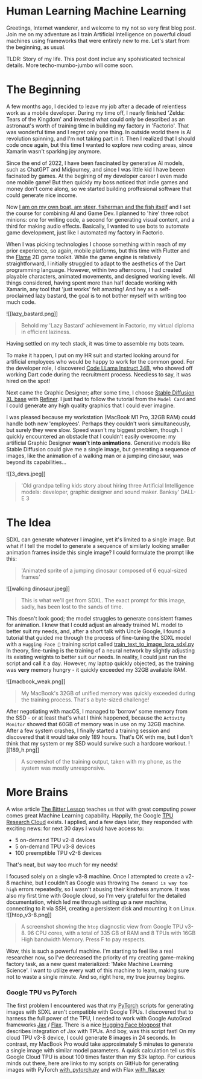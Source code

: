 # Human Learning Machine Learning

Greetings, Internet wanderer, and welcome to my not so very first blog post. Join me on my adventure as I train Artificial Intelligence on powerful cloud machines using frameworks that were entirely new to me. Let's start from the beginning, as usual.

TLDR: Story of my life. This post dont inclue any spohisticated technical details. More techo-mumbo-jumbo will come soon.

# The Beginning 

A few months ago, I decided to leave my job after a decade of relentless work as a mobile developer. During my time off, I nearly finished 'Zelda: Tears of the Kingdom' and invested what could only be described as an astronaut's worth of training time in building my factory in 'Factorio'. That was wonderful time and I regret only one thing. In outside world there is AI revolution spinning, and I'm not taking part in it. Then I realized that I should code once again, but this time I wanted to explore new coding areas, since Xamarin wasn't sparking joy anymore.

Since the end of 2022, I have been fascinated by generative AI models, such as ChatGPT and Midjourney, and since I was little kid I have beeen facinated by games. At the begining of my developer career I even made one mobile game! But then quickly my boss noticed that indie games and money don't come along, so we started building proffesional software that could generate nice income. 

Now [I am on my own boat, am steer, fisherman and the fish itself](https://youtu.be/sw9ETYHtzis?si=XltmWlemUTS7iZwF&t=35) and I set the course for combining AI and Game Dev. I planned to 'hire' three robot minions: one for writing code, a second for generating visual content, and a third for making audio effects. Basically, I wanted to use bots to automate game development, just like I automated my factory in Factorio.

When I was picking technologies I choose something within reach of my prior experience, so again, mobile platforms, but this time with Flutter and the [Flame](https://docs.flame-engine.org/) 2D game toolkit. While the game engine is relatively straightforward, I initially struggled to adapt to the aesthetics of the Dart programming language. However, within two afternoons, I had created playable characters, animated movements, and designed working levels. All things considered, having spent more than half decade working with Xamarin, any tool that 'just works' felt amazing! And hey as a self-proclaimed lazy bastard, the goal is to not bother myself with writing too much code.

![[lazy_bastard.png]]
> Behold my 'Lazy Bastard' achievement in Factorio, my virtual diploma in efficient laziness.

Having settled on my tech stack, it was time to assemble my bots team.

To make it happen, I put on my HR suit and started looking around for artificial employees who would be happy to work for the common good. For the developer role, I discovered [Code LLama Instruct 34B](https://huggingface.co/codellama/CodeLlama-34b-Instruct-hf), who showed off working Dart code during the recruitment process. Needless to say, it was hired on the spot! 

Next came the Graphic Designer; after some time, I choose  [Stable Diffusion XL base](https://huggingface.co/stabilityai/stable-diffusion-xl-base-1.0) with [Refiner](https://huggingface.co/stabilityai/stable-diffusion-xl-refiner-1.0). I just had to follow the tutorial from the `Model Card` and I could generate any high quality graphics that I could ever imagine.

I was pleased because my workstation (MacBook M1 Pro, 32GB RAM) could handle both new 'employees'. Perhaps they couldn't work simultaneously, but surely they were slow. Speed wasn't my biggest problem, though. I quickly encountered an obstacle that I couldn't easily overcome: my artificial Graphic Designer __wasn't into animations__. Generative models like Stable Diffusion could give me a single image, but generating a sequence of images, like the animation of a walking man or a jumping dinosaur, was beyond its capabilities...

![[3_devs.jpeg]]
>'Old grandpa telling kids story about hiring three Artificial Intelligence models: developer, graphic designer and sound maker. Banksy' DALL-E 3

# The Idea

SDXL can generate whatever I imagine, yet it's limited to a single image. But what if I tell the model to generate a sequence of similarly looking smaller animation frames inside this single image? I could formulate the prompt like this: 

> 'Animated sprite of a jumping dinosaur composed of 6 equal-sized frames' 

![[walking dinosaur.jpeg]]
> This is what we'll get from SDXL. The exact prompt for this image, sadly, has been lost to the sands of time.

This doesn't look good; the model struggles to generate consistent frames for animation. I knew that I could adjust an already trained ML model to better suit my needs, and, after a short talk with Uncle Google, I found a tutorial that guided me through the process of fine-tuning the SDXL model with a `Hugging Face 🤗` training script called [train_text_to_image_lora_sdxl.py](https://github.com/huggingface/diffusers/blob/457abdf2cf31956a15df7233187b0b358307c7d1/examples/text_to_image/train_text_to_image_lora_sdxl.py)
In theory, fine-tuning is the training of a neural network by slightly adjusting its existing weights to better suit our needs. In reality, I could just run the script and call it a day. However, my laptop quickly objected, as the training was **very** memory hungry - it quickly exceeded my 32GB available RAM. 

![[macbook_weak.png]]
> My MacBook's  32GB of unified memory was quickly exceeded during the training process. That's a byte-sized challenge!

After negotiating with macOS, I managed to 'borrow' some memory from the SSD - or at least that's what I think happened, because the `Activity Monitor` showed that 60GB of memory was in use on my 32GB machine. After a few system crashes, I finally started a training session and discovered that it would take only 189 hours. That's OK with me, but I don't think that my system or my SSD would survive such a hardcore workout.
![[189_h.png]]
> A screenshot of the training output, taken with my phone, as the system was mostly unresponsive. 

# More Brains

A wise article [The Bitter Lesson](http://www.incompleteideas.net/IncIdeas/BitterLesson.html) teaches us that with great computing power comes great Machine Learning capability. Happily, the Google [TPU Research Cloud](https://sites.research.google/trc/about/) exists. I applied, and a few days later, they responded with exciting news: for next 30 days I would have access to:
- 5 on-demand TPU v2-8 devices
- 5 on-demand TPU v3-8 devices
- 100 preemptible TPU v2-8 devices

That's neat, but way too much for my needs!

I focused solely on a single v3-8 machine. Once I attempted to create a v2-8 machine, but I couldn't as Google was throwing `The demand is way too high` errors repeatedly, so I wasn't abusing their kindness anymore. It was also my first time with Google cloud, so I'm very grateful for the detailed documentation, which led me through setting up a new machine, connecting to it via SSH, creating a persistent disk and mounting it on Linux. 
![[htop_v3-8.png]]
> A screenshot showing the `htop` diagnostic view from Google TPU v3-8. 96 CPU cores, with a total of 335 GB of RAM and 8 TPUs with 16GB High bandwidth Memory. Press F to pay respects.

Wow, this is such a powerful machine. I'm starting to feel like a real researcher now, so I've decreased the priority of my creating game-making factory task, as a new quest materialized: 'Make Machine Learning Science'. I want to utilize every watt of this machine to learn, making sure not to waste a single minute. And so, right here, my true journey begins.

### Google TPU vs PyTorch

The first problem I encountered was that my [PyTorch](https://pytorch.org/) scripts for generating images with SDXL aren't compatible with Google TPUs. I discovered that to harness the full power of the TPU, I needed to work with Google AutoGrad frameworks [Jax](https://github.com/google/jax) / [Flax](https://github.com/google/flax). There is a nice [Hugging Face blogpost](https://huggingface.co/blog/sdxl_jax) that describes integration of Jax with TPUs. And boy, was this script fast! On my cloud TPU v3-8 device, I could generate 8 images in 24 seconds. In contrast, my MacBook Pro would take approximately 5 minutes to generate a single image with similar model parameters. A quick calculation tell us this Google Cloud TPU is about 100 times faster than my $3k laptop.
For curious minds out there, here are links to my scripts on GitHub for generating images with PyTorch [with_pytorch.py](https://github.com/PawKanarek/spraix/blob/main/generate/with_pytorch.py) and with Flax [with_flax.py](https://github.com/PawKanarek/spraix/blob/main/generate/with_flax.py)
